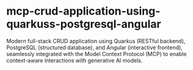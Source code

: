 # mcp-crud-application-using-quarkuss-postgresql-angular
Modern full-stack CRUD application using Quarkus (RESTful backend), PostgreSQL (structured database), and Angular (interactive frontend), seamlessly integrated with the Model Context Protocol (MCP) to enable context-aware interactions with generative AI models.
